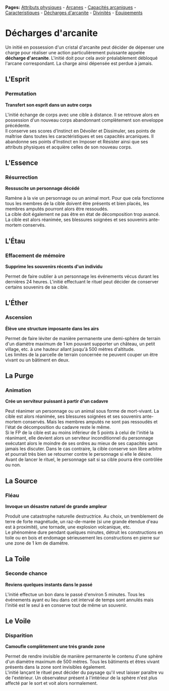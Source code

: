 **Pages:**
[Attributs physiques](../book/attributs.md) -
[Arcanes](../book/arcanes.md) -
[Capacités arcaniques](../book/capacités.md) -
[Caracteristiques](../book/caractéristiques.md) -
[Décharges d'arcanite](../book/décharges.md) -
[Divinités](../book/divinités.md) -
[Equipements](../book/équipements.md)
# Décharges d'arcanite

Un initié en possession d&#039;un cristal d&#039;arcanite peut décider de dépenser une charge pour réaliser une action particulièrement puissante appelée **décharge d&#039;arcanite**. L&#039;initié doit pour cela avoir préalablement débloqué l&#039;arcane correspondant. La charge ainsi dépensée est perdue à jamais.

## L&#039;Esprit
### Permutation

**Transfert son esprit dans un autre corps**

L&#039;initié échange de corps avec une cible à distance. Il se retrouve alors en possession d&#039;un nouveau corps abandonnant complètement son enveloppe précédente.  
 Il conserve ses scores d&#039;Instinct en Dévoiler et Dissimuler, ses points de maîtrise dans toutes les caractéristiques et ses capacités arcaniques. Il abandonne ses points d&#039;Instinct en Imposer et Résister ainsi que ses attributs physiques et acquière celles de son nouveau corps.
## L&#039;Essence
### Résurrection

**Ressuscite un personnage décédé**

Ramène à la vie un personnage ou un animal mort. Pour que cela fonctionne tous les membres de la cible doivent être présents et bien placés, les membres amputés pourront alors être ressoudés.  
 La cible doit également ne pas être en état de décomposition trop avancé. La cible est alors réanimée, ses blessures soignées et ses souvenirs ante-mortem conservés.
## L&#039;Étau
### Effacement de mémoire

**Supprime les souvenirs récents d&#039;un individu**

Permet de faire oublier à un personnage les événements vécus durant les dernières 24 heures. L&#039;initié effectuant le rituel peut décider de conserver certains souvenirs de sa cible.
## L&#039;Éther
### Ascension

**Élève une structure imposante dans les airs**

Permet de faire léviter de manière permanente une demi-sphère de terrain d&#039;un diamètre maximum de 1 km pouvant supporter un château, un petit village, etc. à une hauteur allant jusqu&#039;à 500 mètres d&#039;altitude.  
 Les limites de la parcelle de terrain concernée ne peuvent couper un être vivant ou un bâtiment en deux.
## La Purge
### Animation

**Crée un serviteur puissant à partir d&#039;un cadavre**

Peut réanimer un personnage ou un animal sous forme de mort-vivant. La cible est alors réanimée, ses blessures soignées et ses souvenirs ante-mortem conservés. Mais les membres amputés ne sont pas ressoudés et l&#039;état de décomposition du cadavre reste le même.  
 Si le FP de la cible est au moins inférieur de 5 points à celui de l&#039;initié la réanimant, elle devient alors un serviteur inconditionnel du personnage exécutant alors le moindre de ses ordres au mieux de ses capacités sans jamais les discuter. Dans le cas contraire, la cible conserve son libre arbitre et pourrait très bien se retourner contre le personnage si elle le désire. Avant de lancer le rituel, le personnage sait si sa cible pourra être contrôlée ou non.
## La Source
### Fléau

**Invoque un désastre naturel de grande ampleur**

Produit une catastrophe naturelle destructrice. Au choix, un tremblement de terre de forte magnétude, un raz-de-marée (si une grande étendue d&#039;eau est à proximité), une tornade, une explosion volcanique, etc.  
 Le phénomène dure pendant quelques minutes, détruit les constructions en toile ou en bois et endomage sérieusement les constructions en pierre sur une zone de 1 km de diamètre.
## La Toile
### Seconde chance

**Reviens quelques instants dans le passé**

L&#039;initié effectue un bon dans le passé d&#039;environ 5 minutes. Tous les événements ayant eu lieu dans cet interval de temps sont annulés mais l&#039;initié est le seul à en conserve tout de même un souvenir.
## Le Voile
### Disparition

**Camoufle complètement une trés grande zone**

Permet de rendre invisible de manière permanente le contenu d&#039;une sphère d&#039;un diamètre maximum de 500 mètres. Tous les bâtiments et êtres vivant présents dans la zone sont invisibles également.  
 L&#039;initié lançant le rituel peut décider du paysage qu&#039;il veut laisser paraître vu de l&#039;extérieur. Un observateur présent à l&#039;intérieur de la sphère n&#039;est plus affecté par le sort et voit alors normalement.
